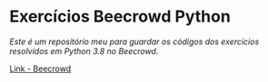 <h1>Exercícios Beecrowd Python</h1>
<p><i>Este é um repositório meu para guardar os códigos dos exercícios resolvidos em Python 3.8 no Beecrowd.</i></p>
<a href="https://www.beecrowd.com.br/" target="_blank">Link - Beecrowd</a>

